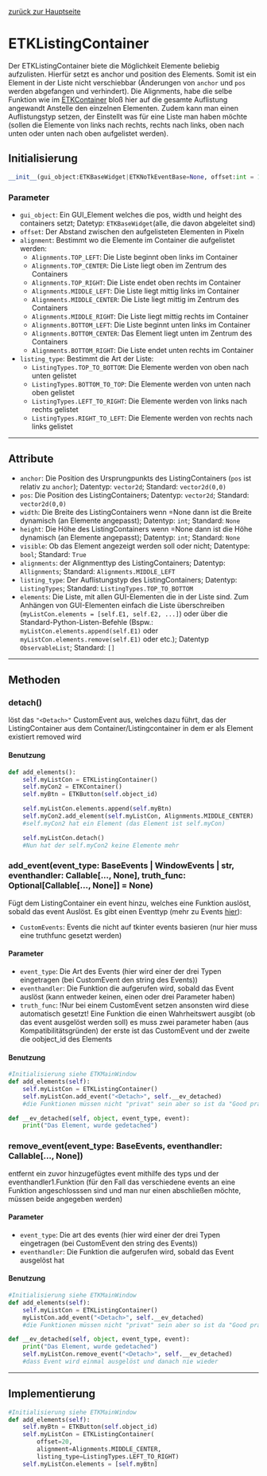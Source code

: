 [zurück zur Hauptseite](../Dokumentation)
# ETKListingContainer
Der ETKListingContainer biete die Möglichkeit Elemente beliebig aufzulisten. Hierfür setzt es anchor und position des Elements. Somit ist ein Element in der Liste nicht verschiebbar (Änderungen von `anchor` und `pos` werden abgefangen und verhindert). Die Alignments, habe die selbe Funktion wie im [ETKContainer](../ETKContainer_Doku/ETKContainer) bloß hier auf die gesamte Auflistung angewandt Anstelle den einzelnen Elementen. Zudem kann man einen Auflistungstyp setzen, der Einstellt was für eine Liste man haben möchte (sollen die Elemente von links nach rechts, rechts nach links, oben nach unten oder unten nach oben aufgelistet werden).
## Initialisierung
```python
__init__(gui_object:ETKBaseWidget|ETKNoTkEventBase=None, offset:int = 10, alignment:Alignments=Alignments.MIDDLE_LEFT, listing_type:ListingTypes=ListingTypes.TOP_TO_BOTTOM)
```
### Parameter
* `gui_object`: Ein GUI_Element welches die pos, width und height des containers setzt; Datetyp: `ETKBaseWidget`(alle, die davon abgeleitet sind)
* `offset`: Der Abstand zwischen den aufgelisteten Elementen in Pixeln
* `alignment`: Bestimmt wo die Elemente im Container die aufgelistet werden:
    - `Alignments.TOP_LEFT`: Die Liste beginnt oben links im Container
    - `Alignments.TOP_CENTER`: Die Liste liegt oben im Zentrum des Containers
    - `Alignments.TOP_RIGHT`: Die Liste endet oben rechts im Container
    - `Alignments.MIDDLE_LEFT`: Die Liste liegt mittig links im Container
    - `Alignments.MIDDLE_CENTER`: Die Liste liegt mittig im Zentrum des Containers
    - `Alignments.MIDDLE_RIGHT`: Die Liste liegt mittig rechts im Container
    - `Alignments.BOTTOM_LEFT`: Die Liste beginnt unten links im Container
    - `Alignments.BOTTOM_CENTER`: Das Element liegt unten im Zentrum des Containers
    - `Alignments.BOTTOM_RIGHT`: Die Liste endet unten rechts im Container
* `listing_type`: Bestimmt die Art der Liste:
    - `ListingTypes.TOP_TO_BOTTOM`: Die Elemente werden von oben nach unten gelistet
    - `ListingTypes.BOTTOM_TO_TOP`: Die Elemente werden von unten nach oben gelistet
    - `ListingTypes.LEFT_TO_RIGHT`: Die Elemente werden von links nach rechts gelistet
    - `ListingTypes.RIGHT_TO_LEFT`: Die Elemente werden von rechts nach links gelistet

---
## Attribute
* `anchor`: Die Position des Ursprungpunkts des ListingContainers (`pos` ist relativ zu `anchor`); Datentyp: `vector2d`; Standard: `vector2d(0,0)`
* `pos`: Die Position des ListingContainers; Datentyp: `vector2d`; Standard: `vector2d(0,0)`
* `width`: Die Breite des ListingContainers wenn =None dann ist die Breite dynamisch (an Elemente angepasst); Datentyp: `int`; Standard: `None`
* `height`: Die Höhe des ListingContainers wenn =None dann ist die Höhe dynamisch (an Elemente angepasst); Datentyp: `int`; Standard: `None`
* `visible`: Ob das Element angezeigt werden soll oder nicht; Datentype: `bool`; Standard: `True`
* `alignments`: der Alignmenttyp des ListingContainers; Datentyp: `Allignments`; Standard: `Alignments.MIDDLE_LEFT`
* `listing_type`: Der Auflistungstyp des ListingContainers; Datentyp: `ListingTypes`; Standard: `ListingTypes.TOP_TO_BOTTOM`
* `elements`: Die Liste, mit allen GUI-Elementen die in der Liste sind. Zum Anhängen von GUI-Elementen einfach die Liste überschreiben (`myListCon.elements = [self.E1, self.E2, ...]`) oder über die Standard-Python-Listen-Befehle (Bspw.: `myListCon.elements.append(self.E1)` oder `myListCon.elements.remove(self.E1)` oder etc.); Datentyp `ObservableList`; Standard: `[]`
---
## Methoden
### **detach()**
löst das `"<Detach>"` CustomEvent aus, welches dazu führt, das der ListingContainer aus dem Container/Listingcontainer in dem er als Element existiert removed wird
#### Benutzung
```python
def add_elements():
    self.myListCon = ETKListingContainer()
    self.myCon2 = ETKContainer()
    self.myBtn = ETKButton(self.object_id)

    self.myListCon.elements.append(self.myBtn)
    self.myCon2.add_element(self.myListCon, Alignments.MIDDLE_CENTER)
    #self.myCon2 hat ein Element (das Element ist self.myCon)

    self.myListCon.detach()
    #Nun hat der self.myCon2 keine Elemente mehr
```
### **add_event(event_type: BaseEvents | WindowEvents | str, eventhandler: Callable[..., None], truth_func: Optional[Callable[..., None]] = None)**
Fügt dem ListingContainer ein event hinzu, welches eine Funktion auslöst, sobald das event Auslöst. Es gibt einen Eventtyp (mehr zu Events [hier](../Events_Doku/Events)):
* `CustomEvents`: Events die nicht auf tkinter events basieren (nur hier muss eine truthfunc gesetzt werden)
#### Parameter
* `event_type`: Die Art des Events (hier wird einer der drei Typen eingetragen (bei CustomEvent den string des Events))
* `eventhandler`: Die Funktion die aufgerufen wird, sobald das Event auslöst (kann entweder keinen, einen oder drei Parameter haben)
* `truth_func`: !Nur bei einem CustomEvent setzen ansonsten wird diese automatisch gesetzt! Eine Funktion die einen    Wahrheitswert ausgibt (ob das event ausgelöst werden soll) es muss zwei parameter haben (aus Kompatibilitätsgründen) der erste ist das CustomEvent und der zweite die oobject_id des Elements
#### Benutzung
```python
#Initialisierung siehe ETKMainWindow
def add_elements(self):
    self.myListCon = ETKListingContainer()
    self.myListCon.add_event("<Detach>", self.__ev_detached)
    #die Funktionen müssen nicht "privat" sein aber so ist da "Good practice"

def __ev_detached(self, object, event_type, event):
    print("Das Element, wurde gedetached")
```
### **remove_event(event_type: BaseEvents, eventhandler: Callable[..., None])**
entfernt ein zuvor hinzugefügtes event mithilfe des typs und der eventhandler1.Funktion (für den Fall das verschiedene events an eine Funktion angeschlosssen sind und man nur einen abschließen möchte, müssen beide angegeben werden)
#### Parameter
* `event_type`: Die art des events (hier wird einer der drei Typen eingetragen (bei CustomEvent den string des Events))
* `eventhandler`: Die Funktion die aufgerufen wird, sobald das Event ausgelöst hat
#### Benutzung
```python
#Initialisierung siehe ETKMainWindow
def add_elements(self):
    self.myListCon = ETKListingContainer()
    myListCon.add_event("<Detach>", self.__ev_detached)
    #die Funktionen müssen nicht "privat" sein aber so ist da "Good practice"

def __ev_detached(self, object, event_type, event):
    print("Das Element, wurde gedetached")
    self.myListCon.remove_event("<Detach>", self.__ev_detached)
    #dass Event wird einmal ausgelöst und danach nie wieder
```
---
## Implementierung
```python
#Initialisierung siehe ETKMainWindow
def add_elements(self):
    self.myBtn = ETKButton(self.object_id)
    self.myListCon = ETKListingContainer(
        offset=20,
        alignment=Alignments.MIDDLE_CENTER,
        listing_type=ListingTypes.LEFT_TO_RIGHT)
    self.myListCon.elements = [self.myBtn]
```